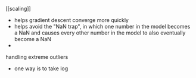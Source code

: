 [[scaling]]
- helps gradient descent converge more quickly
- helps avoid the "NaN trap", in which one number in the model becomes a NaN and causes every other number in the model to also eventually become a NaN
-

handling extreme outliers
- one way is to take log